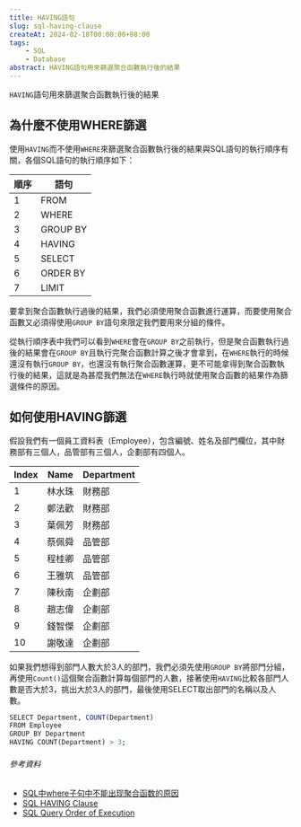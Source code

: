 ```yaml
---
title: HAVING語句
slug: sql-having-clause
createAt: 2024-02-18T00:00:00+08:00
tags:
    - SQL
    - Database
abstract: HAVING語句用來篩選聚合函數執行後的結果
---
```


`HAVING`語句用來篩選聚合函數執行後的結果

## 為什麼不使用WHERE篩選
使用`HAVING`而不使用`WHERE`來篩選聚合函數執行後的結果與SQL語句的執行順序有關，各個SQL語句的執行順序如下：

|順序 | 語句|
| --- | --- |
| 1 | FROM |
|  2| WHERE |
|  3| GROUP BY |
|  4| HAVING |
|  5| SELECT |
|  6| ORDER BY |
|  7| LIMIT |

要拿到聚合函數執行過後的結果，我們必須使用聚合函數進行運算，而要使用聚合函數又必須得使用`GROUP BY`語句來限定我們要用來分組的條件。

從執行順序表中我們可以看到`WHERE`會在`GROUP BY`之前執行，但是聚合函數執行過後的結果會在`GROUP BY`且執行完聚合函數計算之後才會拿到，在`WHERE`執行的時候還沒有執行`GROUP BY`，也還沒有執行聚合函數運算，更不可能拿得到聚合函數執行後的結果，這就是為甚麼我們無法在`WHERE`執行時就使用聚合函數的結果作為篩選條件的原因。

## 如何使用HAVING篩選

假設我們有一個員工資料表（Employee），包含編號、姓名及部門欄位，其中財務部有三個人，品管部有三個人，企劃部有四個人。

| Index | Name | Department |
| ---- | ---- | ---- |
| 1 | 林水珠 | 財務部 |
| 2 | 鄭法歡 | 財務部 |
| 3 | 葉佩芳 | 財務部 |
| 4 | 蔡佩舜 | 品管部 |
| 5 | 程桂卿 | 品管部 |
| 6 | 王雅筑 | 品管部 |
| 7 | 陳秋南 | 企劃部 |
| 8 | 趙志偉 | 企劃部 |
| 9 | 錢智傑 | 企劃部 |
| 10 | 謝敬達 | 企劃部 |

如果我們想得到部門人數大於3人的部門，我們必須先使用`GROUP BY`將部門分組，再使用`Count()`這個聚合函數計算每個部門的人數，接著使用`HAVING`比較各部門人數是否大於3，挑出大於3人的部門，最後使用SELECT取出部門的名稱以及人數。

```sql
SELECT Department, COUNT(Department)
FROM Employee
GROUP BY Department
HAVING COUNT(Department) > 3;
```

###### 參考資料
- [SQL中where子句中不能出现聚合函数的原因]
- [SQL HAVING Clause]
- [SQL Query Order of Execution]

[SQL中where子句中不能出现聚合函数的原因]: https://blog.csdn.net/zhaomengszu/article/details/80784096
[SQL HAVING Clause]: https://www.w3schools.com/sql/sql_having.asp
[SQL Query Order of Execution]: https://www.sisense.com/blog/sql-query-order-of-operations/